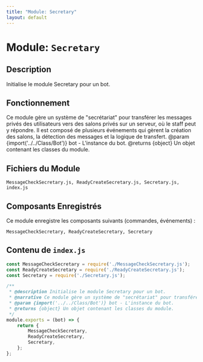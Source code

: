 ```yaml
---
title: "Module: Secretary"
layout: default
---
```


# Module: `Secretary`

## Description

Initialise le module Secretary pour un bot.

## Fonctionnement

Ce module gère un système de "secrétariat" pour transférer les messages privés des utilisateurs vers des salons privés sur un serveur, où le staff peut y répondre. Il est composé de plusieurs événements qui gèrent la création des salons, la détection des messages et la logique de transfert.
 @param {import('../../Class/Bot')} bot - L'instance du bot.
 @returns {object} Un objet contenant les classes du module.

## Fichiers du Module

```
MessageCheckSecretary.js, ReadyCreateSecretary.js, Secretary.js, index.js
```

## Composants Enregistrés

Ce module enregistre les composants suivants (commandes, événements) :
```
MessageCheckSecretary, ReadyCreateSecretary, Secretary
```

## Contenu de `index.js`

```javascript
const MessageCheckSecretary = require('./MessageCheckSecretary.js');
const ReadyCreateSecretary = require('./ReadyCreateSecretary.js');
const Secretary = require('./Secretary.js');

/**
 * @description Initialise le module Secretary pour un bot.
 * @narrative Ce module gère un système de "secrétariat" pour transférer les messages privés des utilisateurs vers des salons privés sur un serveur, où le staff peut y répondre. Il est composé de plusieurs événements qui gèrent la création des salons, la détection des messages et la logique de transfert.
 * @param {import('../../Class/Bot')} bot - L'instance du bot.
 * @returns {object} Un objet contenant les classes du module.
 */
module.exports = (bot) => {
    return {
        MessageCheckSecretary,
        ReadyCreateSecretary,
        Secretary,
    };
};
```
